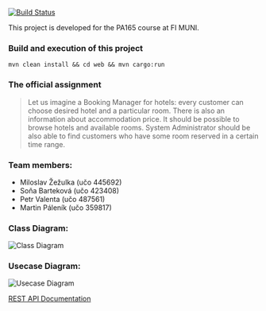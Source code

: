 [![Build Status](https://travis-ci.org/zezulka/PA165_Booking_Manager.svg?branch=master)](https://travis-ci.org/zezulka/PA165_Booking_Manager)

This project is developed for the PA165 course at FI MUNI.

### Build and execution of this project
```mvn clean install && cd web && mvn cargo:run```

### The official assignment
> Let us imagine a Booking Manager for hotels: every customer can choose desired hotel and a particular room. There is also an information about accommodation price. It should be possible to browse hotels and available rooms. System Administrator should be also able to find customers who have some room reserved in a certain time range.

### Team members:
* Miloslav Žežulka (učo 445692)
* Soňa Barteková (učo 423408)
* Petr Valenta (učo 487561)
* Martin Páleník (učo 359817)

### Class Diagram: 
![Class Diagram](class%20diagram.svg "Class Diagram")

### Usecase Diagram: 
![Usecase Diagram](usecase%20diagram.svg "Class Diagram")

[REST API Documentation](api.html)

